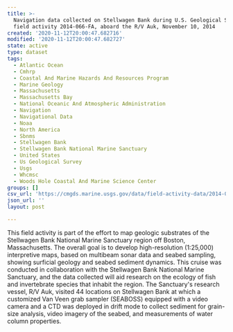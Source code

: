 ```yaml
---
title: >-
  Navigation data collected on Stellwagen Bank during U.S. Geological Survey
  field activity 2014-066-FA, aboard the R/V Auk, November 10, 2014
created: '2020-11-12T20:00:47.682716'
modified: '2020-11-12T20:00:47.682727'
state: active
type: dataset
tags:
  - Atlantic Ocean
  - Cmhrp
  - Coastal And Marine Hazards And Resources Program
  - Marine Geology
  - Massachusetts
  - Massachusetts Bay
  - National Oceanic And Atmospheric Administration
  - Navigation
  - Navigational Data
  - Noaa
  - North America
  - Sbnms
  - Stellwagen Bank
  - Stellwagen Bank National Marine Sanctuary
  - United States
  - Us Geological Survey
  - Usgs
  - Whcmsc
  - Woods Hole Coastal And Marine Science Center
groups: []
csv_url: 'https://cmgds.marine.usgs.gov/data/field-activity-data/2014-066-FA/'
json_url: ''
layout: post

---
```

This field activity is part of the effort to map geologic substrates of the Stellwagen Bank National Marine Sanctuary region off Boston, Massachusetts. The overall goal is to develop high-resolution (1:25,000) interpretive maps, based on multibeam sonar data and seabed sampling, showing surficial geology and seabed sediment dynamics. This cruise was conducted in collaboration with the Stellwagen Bank National Marine Sanctuary, and the data collected will aid research on the ecology of fish and invertebrate species that inhabit the region. The Sanctuary's research vessel, R/V Auk, visited 44 locations on Stellwagen Bank at which a customized Van Veen grab sampler (SEABOSS) equipped with a video camera and a CTD was deployed in drift mode to collect sediment for grain-size analysis, video imagery of the seabed, and measurements of water column properties.
